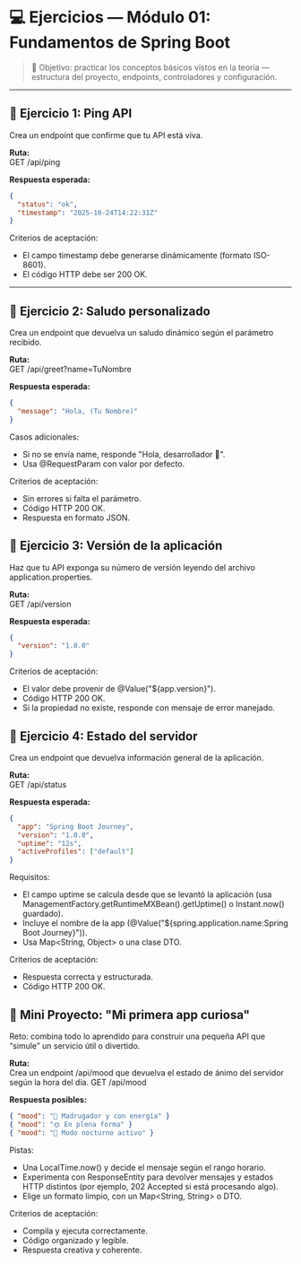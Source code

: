 # 💻 Ejercicios — Módulo 01: Fundamentos de Spring Boot  

> 🎯 Objetivo: practicar los conceptos básicos vistos en la teoría — estructura del proyecto, endpoints, controladores y configuración.

---

## 🧩 Ejercicio 1: Ping API

Crea un endpoint que confirme que tu API está viva.

**Ruta:**  
GET /api/ping

**Respuesta esperada:**
```json
{
  "status": "ok",
  "timestamp": "2025-10-24T14:22:31Z"
}
```
Criterios de aceptación:
- El campo timestamp debe generarse dinámicamente (formato ISO-8601).
- El código HTTP debe ser 200 OK.

---

## 🧩 Ejercicio 2: Saludo personalizado

Crea un endpoint que devuelva un saludo dinámico según el parámetro recibido.

**Ruta:**  
GET /api/greet?name=TuNombre


**Respuesta esperada:**
```json
{
  "message": "Hola, (Tu Nombre)"
}
```
Casos adicionales:
- Si no se envía name, responde "Hola, desarrollador 👋".
- Usa @RequestParam con valor por defecto.

Criterios de aceptación:
- Sin errores si falta el parámetro.
- Código HTTP 200 OK.
- Respuesta en formato JSON.

## 🧩 Ejercicio 3: Versión de la aplicación

Haz que tu API exponga su número de versión leyendo del archivo application.properties.

**Ruta:**  
GET /api/version

**Respuesta esperada:**
```json
{
  "version": "1.0.0"
}
```

Criterios de aceptación:
- El valor debe provenir de @Value("${app.version}").
- Código HTTP 200 OK.
- Si la propiedad no existe, responde con mensaje de error manejado.

## 🧩 Ejercicio 4: Estado del servidor

Crea un endpoint que devuelva información general de la aplicación.

**Ruta:**  
GET /api/status

**Respuesta esperada:**
```json
{
  "app": "Spring Boot Journey",
  "version": "1.0.0",
  "uptime": "12s",
  "activeProfiles": ["default"]
}
```
Requisitos:
- El campo uptime se calcula desde que se levantó la aplicación (usa ManagementFactory.getRuntimeMXBean().getUptime() o Instant.now() guardado).
- Incluye el nombre de la app (@Value("${spring.application.name:Spring Boot Journey}")).
- Usa Map<String, Object> o una clase DTO.

Criterios de aceptación:
- Respuesta correcta y estructurada.
- Código HTTP 200 OK.

## 🧩 Mini Proyecto: "Mi primera app curiosa"

Reto: combina todo lo aprendido para construir una pequeña API que “simule” un servicio útil o divertido.

**Ruta:**  
Crea un endpoint /api/mood que devuelva el estado de ánimo del servidor según la hora del día.
GET /api/mood

**Respuesta posibles:**
```json
{ "mood": "🌅 Madrugador y con energía" }
{ "mood": "🌞 En plena forma" }
{ "mood": "🌙 Modo nocturno activo" }

```
Pistas:
- Una LocalTime.now() y decide el mensaje según el rango horario.
- Experimenta con ResponseEntity para devolver mensajes y estados HTTP distintos (por ejemplo, 202 Accepted si está procesando algo).
- Elige un formato limpio, con un Map<String, String> o DTO.

Criterios de aceptación:
- Compila y ejecuta correctamente.
- Código organizado y legible.
- Respuesta creativa y coherente.